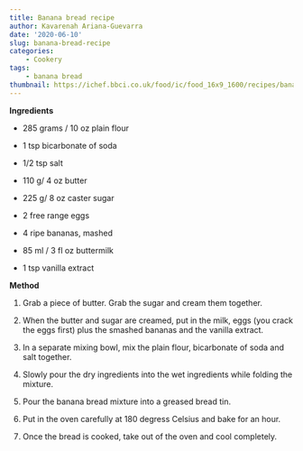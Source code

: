 ```yaml
---
title: Banana bread recipe
author: Kavarenah Ariana-Guevarra
date: '2020-06-10'
slug: banana-bread-recipe
categories:
    - Cookery
tags:
    - banana bread
thumbnail: https://ichef.bbci.co.uk/food/ic/food_16x9_1600/recipes/bananabread_85720_16x9.jpg
---
```


**Ingredients**

* 285 grams / 10 oz plain flour

* 1 tsp bicarbonate of soda

* 1/2 tsp salt

* 110 g/ 4 oz butter

* 225 g/ 8 oz caster sugar

* 2 free range eggs

* 4 ripe bananas, mashed

* 85 ml / 3 fl oz buttermilk

* 1 tsp vanilla extract


**Method**

1. Grab a piece of butter. Grab the sugar and cream them together.

2. When the butter and sugar are creamed, put in the milk, eggs (you crack the eggs first) plus the smashed bananas and the vanilla extract.

3. In a separate mixing bowl, mix the plain flour, bicarbonate of soda and salt together.

4. Slowly pour the dry ingredients into the wet ingredients while folding the mixture.

5. Pour the banana bread mixture into a greased bread tin.

6. Put in the oven carefully at 180 degress Celsius and bake for an hour.

7. Once the bread is cooked, take out of the oven and cool completely.

